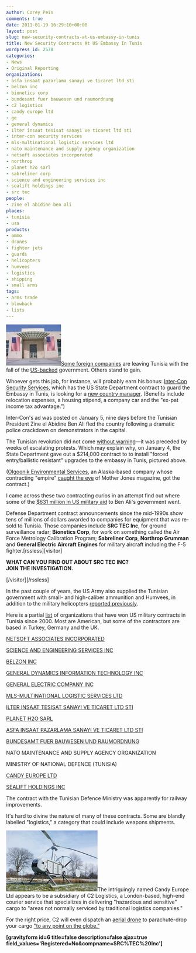```yaml
---
author: Corey Pein
comments: true
date: 2011-01-19 16:29:10+00:00
layout: post
slug: new-security-contracts-at-us-embassy-in-tunis
title: New Security Contracts At US Embassy In Tunis 
wordpress_id: 2578
categories:
- News
- Original Reporting
organizations:
- asfa insaat pazarlama sanayi ve ticaret ltd sti
- belzon inc
- bionetics corp
- bundesamt fuer bauwesen und raumordnung
- c2 logistics
- candy europe ltd
- ge
- general dynamics
- ilter insaat tesisat sanayi ve ticaret ltd sti
- inter-con security services
- mls-multinational logistic services ltd
- nato maintenance and supply agency organization
- netsoft associates incorporated
- northrop
- planet h2o sarl
- sabreliner corp
- science and engineering services inc
- sealift holdings inc
- src tec
people:
- zine el abidine ben ali
places:
- tunisia
- usa
products:
- ammo
- drones
- fighter jets
- guards
- helicopters
- humvees
- logistics
- shipping
- small arms
tags:
- arms trade
- blowback
- lists
---
```


[![](/images/2011/01/US-Embassy-in-Tunis-150x112.jpg)](/images/2011/01/US-Embassy-in-Tunis.jpg)[Some foreign companies](http://www.washingtonpost.com/wp-dyn/content/article/2011/01/14/AR2011011404357.html) are leaving Tunisia with the fall of the [US-backed](http://www.guardian.co.uk/world/us-embassy-cables-documents/49401) government. Others stand to gain.

Whoever gets this job, for instance, will probably earn his bonus: [Inter-Con Security Services](http://www.icsecurity.com/), which has the US State Department contract to guard the Embassy in Tunis, is looking for a [new country manager](http://www.csoonline.com/security/jobs/detail/713). (Benefits include relocation expenses, a housing stipend, a company car and the "ex-pat income tax advantage.")

Inter-Con's ad was posted on January 5, nine days before the Tunisian President Zine el Abidine Ben Ali fled the country following a dramatic police crackdown on demonstrators in the capital.

The Tunisian revolution did not come [without warning](http://english.aljazeera.net/news/africa/2011/01/201115101926215588.html)—it was preceded by weeks of escalating protests. Which may explain why, on January 4, the State Department gave out a $214,000 contract to to install "forced entry/ballistic resistant" upgrades to the embassy in Tunis, pictured above.<!-- more -->

([Olgoonik Environmental Services](http://www.oesinc.org/), an Alaska-based company whose contracting "empire" [caught the eye](http://www.corpwatch.org/article.php?id=11793 ) of Mother Jones magazine, got the contract.)

I came across these two contracting curios in an attempt find out where some of the [$631 million in US military aid](http://www.warisbusiness.com/news/tunisia-before-the-riots-631-million-in-us-military-aid/) to Ben Ali's government went.

Defense Department contract announcements since the mid-1990s show tens of millions of dollars awarded to companies for equipment that was re-sold to Tunisia. Those companies include **SRC TEC Inc**, for ground surveillance radar; **Bionetics Corp**, for work on something called the Air Force Metrology Calibration Program; **Sabreliner Corp**, **Northrop Grumman** and **General Electric Aircraft Engines** for military aircraft including the F-5 fighter.[rssless][visitor]

**WHAT CAN YOU FIND OUT ABOUT SRC TEC INC?  
JOIN THE INVESTIGATION.**

[/visitor][/rssless]

In the past couple of years, the US Army also supplied the Tunisian government with small- and high-caliber ammunition and Humvees, in addition to the military helicopters [reported previously](http://www.wired.com/dangerroom/2011/01/u-s-copter-sales-cant-save-wiki-ousted-tunisian-dictator/).

Here is a partial [list](http://bit.ly/i5pST9) of organizations that have won US military contracts in Tunisia since 2000. Most are American, but some of the contractors are based in Turkey, Germany and the UK.








[NETSOFT ASSOCIATES INCORPORATED](http://www.warisbusiness.com/diy/wib/?compname=NETSOFT%20ASSOCIATES%20INCORPORATED)






[SCIENCE AND ENGINEERING SERVICES INC](http://www.warisbusiness.com/diy/wib/?compname=SCIENCE%20AND%20ENGINEERING%20SERVICES%20INC)






[BELZON INC](http://www.warisbusiness.com/diy/wib/?compname=BELZON%20INC)






[GENERAL DYNAMICS INFORMATION TECHNOLOGY INC](http://www.warisbusiness.com/diy/wib/?compname=GENERAL%20DYNAMICS%20INFORMATION%20TECHNOLOGY%20INC)






[GENERAL ELECTRIC COMPANY INC](http://www.warisbusiness.com/diy/wib/?compname=GENERAL%20ELECTRIC%20COMPANY%20INC)






[MLS-MULTINATIONAL LOGISTIC SERVICES LTD](http://www.warisbusiness.com/diy/wib/?compname=MLS-MULTINATIONAL%20LOGISTIC%20SERVICES%20LTD)






[ILTER INSAAT TESISAT SANAYI VE TICARET LTD STI](http://www.warisbusiness.com/diy/wib/?compname=ILTER%20INSAAT%20TESISAT%20SANAYI%20VE%20TICARET%20LTD%20STI)






[PLANET H2O SARL](http://www.warisbusiness.com/diy/wib/?compname=PLANET%20H2O%20SARL)






[ASFA INSAAT PAZARLAMA SANAYI VE TICARET LTD STI](http://www.warisbusiness.com/diy/wib/?compname=ASFA%20INSAAT%20PAZARLAMA%20SANAYI%20VE%20TICARET%20LTD%20STI)






[BUNDESAMT FUER BAUWESEN UND RAUMORDNUNG](http://www.warisbusiness.com/diy/wib/?compname=BUNDESAMT%20FUER%20BAUWESEN%20UND%20RAUMORDNUNG)






NATO MAINTENANCE AND SUPPLY AGENCY ORGANIZATION






MINISTRY OF NATIONAL DEFENCE (TUNISIA)






[CANDY EUROPE LTD](http://www.warisbusiness.com/diy/wib/?compname=CANDY%20EUROPE%20LTD)






[SEALIFT HOLDINGS INC](http://www.warisbusiness.com/diy/wib/?compname=SEALIFT%20HOLDINGS%20INC)




The contract with the Tunisian Defence Ministry was apparently for railway improvements.

It's hard to divine the nature of many of these contracts. Some are blandly labelled "logistics," a category that could include weapons shipments.

[![](/images/2011/01/snowgoose-uav.jpg)](http://www.rockwellcollins.com/news/page11761.html)The intriguingly named Candy Europe Ltd appears to be a subsidiary of C2 Logistics, a London-based, high-end courier service that specializes in delivering "hazardous and sensitive" cargo to "areas not normally serviced by traditional logistics companies."

For the right price, C2 will even dispatch an [aerial drone](http://www.designation-systems.net/dusrm/app2/q-10.html) to parachute-drop your cargo [ "to any point on the globe."](http://www.c2logistics.com/index.php?option=com_content&view=article&id=62&Itemid=99)



**[gravityform id=6 title=false description=false ajax=true field_values='Registered=No&compname=SRC%TEC%20Inc']**
